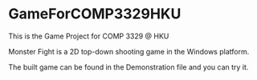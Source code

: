 # GameForCOMP3329HKU
This is the Game Project for COMP 3329 @ HKU

Monster Fight is a 2D top-down shooting game in the Windows platform.

The built game can be found in the Demonstration file and you can try it.